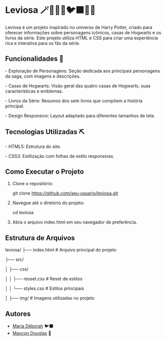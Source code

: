 <h1>Leviosa 🪄🧙‍♂️🦁🐦‍⬛🐍🦡</h1> 

<p>Leviosa é um projeto inspirado no universo de Harry Potter, criado para oferecer informações sobre personagens icônicos, casas de Hogwarts e os livros da série. Este projeto utiliza HTML e CSS para criar uma experiência rica e interativa para os fãs da série.</p>


<h2>Funcionalidades 📱</h2>

<p>- Exploração de Personagens: Seção dedicada aos principais personagens da saga, com imagens e descrições.</p>
<p>- Casas de Hogwarts: Visão geral das quatro casas de Hogwarts, suas características e emblemas.</p>
<p>- Livros da Série: Resumos dos sete livros que compõem a história principal.</p>
<p>- Design Responsivo: Layout adaptado para diferentes tamanhos de tela.</p>

<h2>Tecnologias Utilizadas ⛏️</h2>

<p>- HTML5: Estrutura do site.</p>
<p>- CSS3: Estilização com folhas de estilo responsivas.</p>

<h2>Como Executar o Projeto</h2>

1. Clone o repositório:

   
   git clone https://github.com/seu-usuario/leviosa.git
   


2. Navegue até o diretório do projeto:

   
   cd leviosa
   


3. Abra o arquivo index.html em seu navegador de preferência.

<h2>Estrutura de Arquivos</h2>

leviosa/
├── index.html           # Arquivo principal do projeto

├── src/

│   ├── css/

│   │   ├── resset.css     # Reset de estilos

│   │   └── styles.css     # Estilos principais

│   ├── img/               # Imagens utilizadas no projeto




<h2>Autores</h2>

- [Maria Déborah](https://github.com/mariadeb28) 🐦‍⬛
- [Maycon Douglas](https://github.com/maycon-douglasds) 🦁
